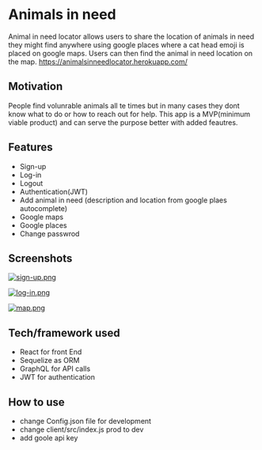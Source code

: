 # Animals in need

Animal in need locator allows users to share the location of animals in need they might find anywhere using google places where a cat head emoji is placed on google maps. Users can then find the animal in need location on the map.
https://animalsinneedlocator.herokuapp.com/

## Motivation

People find volunrable animals all te times but in many cases they dont know what to do or how to reach out for help. This app is a MVP(minimum viable product) and can serve the purpose better with added feautres.

## Features

- Sign-up
- Log-in
- Logout
- Authentication(JWT)
- Add animal in need (description and location from google plaes autocomplete)
- Google maps
- Google places
- Change passwrod

## Screenshots

[![sign-up.png](https://i.postimg.cc/0NwSxXTW/sign-up.png)](https://postimg.cc/jWR24cdP)

[![log-in.png](https://i.postimg.cc/SsbMK7qy/log-in.png)](https://postimg.cc/zLpBthVM)

[![map.png](https://i.postimg.cc/fRFdGQrS/map.png)](https://postimg.cc/G4F9DVrb)

## Tech/framework used

- React for front End
- Sequelize as ORM
- GraphQL for API calls
- JWT for authentication

## How to use

- change Config.json file for development
- change client/src/index.js prod to dev
- add goole api key
